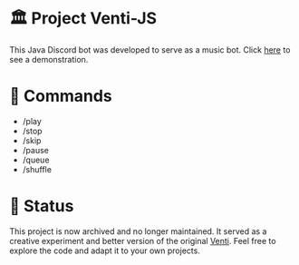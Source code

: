 # 🏛️ Project Venti-JS
This Java Discord bot was developed to serve as a music bot. Click [here](https://meowphetamine.github.io/src/media/venti.mp4) to see a demonstration.

# 🔣 Commands
- /play
- /stop
- /skip
- /pause
- /queue
- /shuffle

# 🚧 Status
This project is now archived and no longer maintained. It served as a creative experiment and better version of the original [Venti](https://github.com/meowphetamine/Venti). Feel free to explore the code and adapt it to your own projects.
